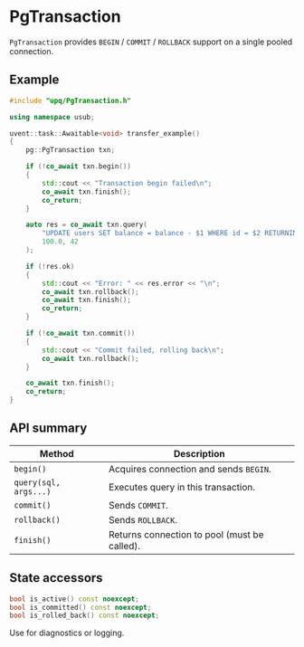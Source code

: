 # PgTransaction

`PgTransaction` provides `BEGIN` / `COMMIT` / `ROLLBACK` support on a single pooled connection.

## Example

```cpp
#include "upq/PgTransaction.h"

using namespace usub;

uvent::task::Awaitable<void> transfer_example()
{
    pg::PgTransaction txn;

    if (!co_await txn.begin())
    {
        std::cout << "Transaction begin failed\n";
        co_await txn.finish();
        co_return;
    }

    auto res = co_await txn.query(
        "UPDATE users SET balance = balance - $1 WHERE id = $2 RETURNING balance;",
        100.0, 42
    );

    if (!res.ok)
    {
        std::cout << "Error: " << res.error << "\n";
        co_await txn.rollback();
        co_await txn.finish();
        co_return;
    }

    if (!co_await txn.commit())
    {
        std::cout << "Commit failed, rolling back\n";
        co_await txn.rollback();
    }

    co_await txn.finish();
    co_return;
}
```

## API summary

| Method                | Description                                  |
|-----------------------|----------------------------------------------|
| `begin()`             | Acquires connection and sends `BEGIN`.       |
| `query(sql, args...)` | Executes query in this transaction.          |
| `commit()`            | Sends `COMMIT`.                              |
| `rollback()`          | Sends `ROLLBACK`.                            |
| `finish()`            | Returns connection to pool (must be called). |

## State accessors

```cpp
bool is_active() const noexcept;
bool is_committed() const noexcept;
bool is_rolled_back() const noexcept;
```
Use for diagnostics or logging.